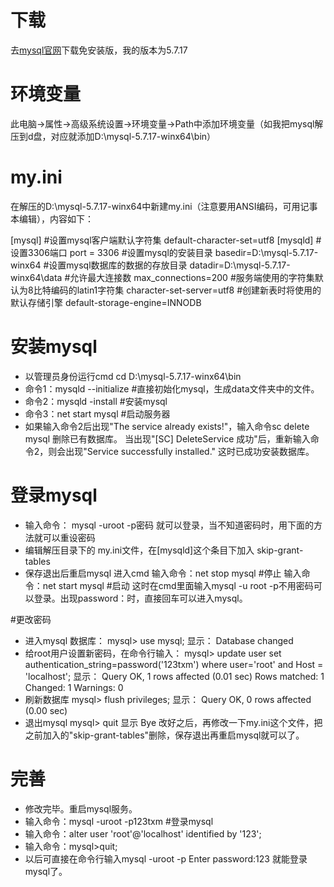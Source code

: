 # 下载
去[mysql官网](https://dev.mysql.com/downloads/mysql/)下载免安装版，我的版本为5.7.17

# 环境变量
此电脑->属性->高级系统设置->环境变量->Path中添加环境变量（如我把mysql解压到d盘，对应就添加D:\mysql-5.7.17-winx64\bin）

# my.ini
在解压的D:\mysql-5.7.17-winx64中新建my.ini（注意要用ANSI编码，可用记事本编辑），内容如下：

[mysql]
#设置mysql客户端默认字符集
default-character-set=utf8 
[mysqld]
#设置3306端口
port = 3306 
#设置mysql的安装目录
basedir=D:\mysql-5.7.17-winx64
#设置mysql数据库的数据的存放目录
datadir=D:\mysql-5.7.17-winx64\data
#允许最大连接数
max_connections=200
#服务端使用的字符集默认为8比特编码的latin1字符集
character-set-server=utf8
#创建新表时将使用的默认存储引擎
default-storage-engine=INNODB

# 安装mysql
* 以管理员身份运行cmd
cd D:\mysql-5.7.17-winx64\bin
* 命令1：mysqld --initialize   #直接初始化mysql，生成data文件夹中的文件。
* 命令2：mysqld -install       #安装mysql
* 命令3：net start mysql       #启动服务器
* 如果输入命令2后出现"The service already exists!"，输入命令sc delete mysql 删除已有数据库。
当出现"[SC] DeleteService 成功"后，重新输入命令2，则会出现"Service successfully installed."
这时已成功安装数据库。

# 登录mysql
* 输入命令： mysql -uroot -p密码 就可以登录，当不知道密码时，用下面的方法就可以重设密码
* 编辑解压目录下的 my.ini文件，在[mysqld]这个条目下加入
skip-grant-tables
* 保存退出后重启mysql
进入cmd
输入命令：net stop mysql    #停止
输入命令：net start mysql   #启动
这时在cmd里面输入mysql -u root -p不用密码可以登录。出现password：时，直接回车可以进入mysql。

#更改密码
* 进入mysql 数据库：
mysql> use mysql;
显示：
Database changed
* 给root用户设置新密码，在命令行输入：
mysql> update user set authentication_string=password('123txm') where user='root' and Host = 'localhost';
显示：
Query OK, 1 rows affected (0.01 sec)
Rows matched: 1 Changed: 1 Warnings: 0
* 刷新数据库
mysql> flush privileges;
显示：
Query OK, 0 rows affected (0.00 sec)
* 退出mysql
mysql> quit
显示
Bye
改好之后，再修改一下my.ini这个文件，把之前加入的"skip-grant-tables"删除，保存退出再重启mysql就可以了。

# 完善
* 修改完毕。重启mysql服务。
* 输入命令：mysql -uroot -p123txm    #登录mysql
* 输入命令：alter user 'root'@'localhost' identified by '123';
* 输入命令：mysql>quit;
* 以后可直接在命令行输入mysql -uroot -p
Enter password:123
就能登录mysql了。
